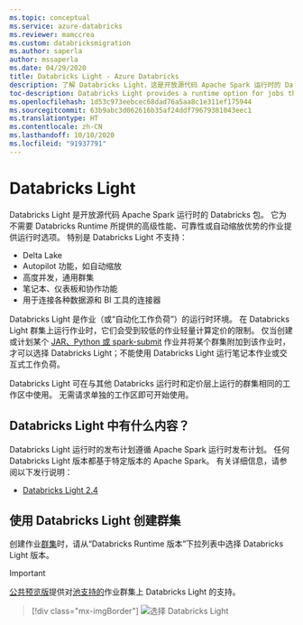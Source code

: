 ```yaml
---
ms.topic: conceptual
ms.service: azure-databricks
ms.reviewer: mamccrea
ms.custom: databricksmigration
ms.author: saperla
author: mssaperla
ms.date: 04/29/2020
title: Databricks Light - Azure Databricks
description: 了解 Databricks Light，这是开放源代码 Apache Spark 运行时的 Databricks 包。
toc-description: Databricks Light provides a runtime option for jobs that don’t need the advanced performance, reliability, or autoscaling benefits provided by Databricks Runtime.
ms.openlocfilehash: 1d53c973eebcec68dad76a5aa8c1e311ef175944
ms.sourcegitcommit: 63b9abc3d062616b35af24ddf79679381043eec1
ms.translationtype: HT
ms.contentlocale: zh-CN
ms.lasthandoff: 10/10/2020
ms.locfileid: "91937791"
---
```

# <a name="databricks-light"></a><a id="databricks-light"> </a><a id="light"> </a>Databricks Light

Databricks Light 是开放源代码 Apache Spark 运行时的 Databricks 包。 它为不需要 Databricks Runtime 所提供的高级性能、可靠性或自动缩放优势的作业提供运行时选项。 特别是 Databricks Light 不支持：

* Delta Lake
* Autopilot 功能，如自动缩放
* 高度并发，通用群集
* 笔记本、仪表板和协作功能
* 用于连接各种数据源和 BI 工具的连接器

Databricks Light 是作业（或“自动化工作负荷”）的运行时环境。 在 Databricks Light 群集上运行作业时，它们会受到较低的作业轻量计算定价的限制。 仅当创建或计划某个 [JAR、Python 或 spark-submit](../dev-tools/api/latest/jobs.md#jobscreatejob) 作业并将某个群集附加到该作业时，才可以选择 Databricks Light；不能使用 Databricks Light 运行笔记本作业或交互式工作负荷。

Databricks Light 可在与其他 Databricks 运行时和定价层上运行的群集相同的工作区中使用。 无需请求单独的工作区即可开始使用。

## <a name="whats-in-databricks-light"></a>Databricks Light 中有什么内容？

Databricks Light 运行时的发布计划遵循 Apache Spark 运行时发布计划。 任何 Databricks Light 版本都基于特定版本的 Apache Spark。 有关详细信息，请参阅以下发行说明：

* [Databricks Light 2.4](../release-notes/runtime/2.4light.md)

## <a name="create-a-cluster-using-databricks-light"></a>使用 Databricks Light 创建群集

创建作业[群集](../jobs.md#job-create)时，请从“Databricks Runtime 版本”下拉列表中选择 Databricks Light 版本。

> [!IMPORTANT]
>
> [公共预览版](../release-notes/release-types.md)提供对[池支持的](../clusters/instance-pools/index.md)作业群集上 Databricks Light 的支持。

> [!div class="mx-imgBorder"]
> ![选择 Databricks Light](../_static/images/jobs/light-runtime.png)